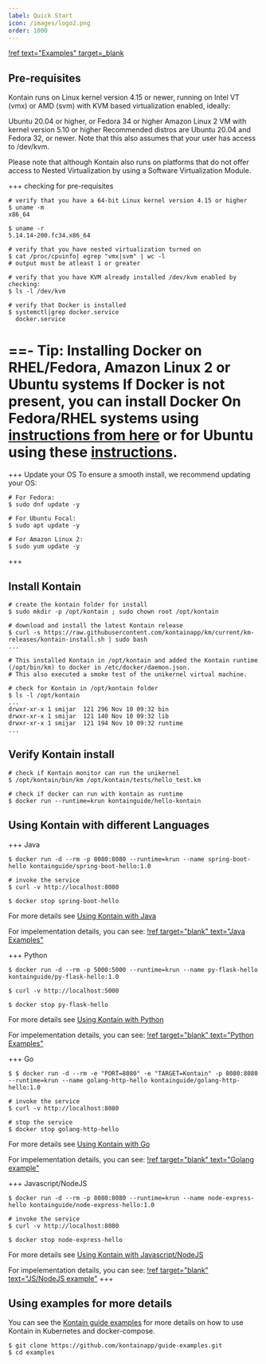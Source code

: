 ```yaml
---
label: Quick Start
icon: /images/logo2.png
order: 1000
---
```


[!ref text="Examples" target=_blank](https://github.com/kontainapp/guide-examples/)
## Pre-requisites
Kontain runs on Linux kernel version 4.15 or newer, running on Intel VT (vmx) or AMD (svm) with KVM based virtualization enabled, ideally:

Ubuntu 20.04 or higher, or
Fedora 34 or higher
Amazon Linux 2 VM with kernel version 5.10 or higher
Recommended distros are Ubuntu 20.04 and Fedora 32, or newer. Note that this also assumes that your user has access to /dev/kvm.

Please note that although Kontain also runs on platforms that do not offer access to Nested Virtualization by using a Software Virtualization Module.

+++ checking for pre-requisites
```shell
# verify that you have a 64-bit Linux kernel version 4.15 or higher
$ uname -m
x86_64

$ uname -r
5.14.14-200.fc34.x86_64

# verify that you have nested virtualization turned on
$ cat /proc/cpuinfo| egrep "vmx|svm" | wc -l
# output must be atleast 1 or greater

# verify that you have KVM already installed /dev/kvm enabled by checking:
$ ls -l /dev/kvm

# verify that Docker is installed
$ systemctl|grep docker.service
  docker.service
```

==- Tip: Installing Docker on RHEL/Fedora, Amazon Linux 2 or Ubuntu systems
If Docker is not present, you can install Docker On Fedora/RHEL systems using [instructions from here](https://developer.fedoraproject.org/tools/docker/docker-installation.html) or for Ubuntu using these [instructions](https://docs.docker.com/engine/install/ubuntu/).
===

+++ Update your OS
To ensure a smooth install, we recommend updating your OS:
```shell
# For Fedora:
$ sudo dnf update -y

# For Ubuntu Focal:
$ sudo apt update -y

# For Amazon Linux 2:
$ sudo yum update -y
```

+++

## Install Kontain
```shell
# create the kontain folder for install
$ sudo mkdir -p /opt/kontain ; sudo chown root /opt/kontain

# download and install the latest Kontain release
$ curl -s https://raw.githubusercontent.com/kontainapp/km/current/km-releases/kontain-install.sh | sudo bash
...

# This installed Kontain in /opt/kontain and added the Kontain runtime (/opt/bin/km) to docker in /etc/docker/daemon.json. 
# This also executed a smoke test of the unikernel virtual machine.

# check for Kontain in /opt/kontain folder
$ ls -l /opt/kontain
...
drwxr-xr-x 1 smijar  121 296 Nov 10 09:32 bin
drwxr-xr-x 1 smijar  121 140 Nov 10 09:32 lib
drwxr-xr-x 1 smijar  121 194 Nov 10 09:32 runtime
...
```

## Verify Kontain install
```shell
# check if Kontain monitor can run the unikernel
$ /opt/kontain/bin/km /opt/kontain/tests/hello_test.km

# check if docker can run with kontain as runtime
$ docker run --runtime=krun kontainguide/hello-kontain
```

## Using Kontain with different Languages
+++ Java
```shell
$ docker run -d --rm -p 8080:8080 --runtime=krun --name spring-boot-hello kontainguide/spring-boot-hello:1.0

# invoke the service
$ curl -v http://localhost:8080

$ docker stop spring-boot-hello
```

For more details see [Using Kontain with Java](/getting_started/java)

For impelementation details, you can see:
[!ref target="blank" text="Java Examples"](https://github.com/kontainapp/guide-examples/tree/master/examples/java)

+++ Python
```shell
$ docker run -d --rm -p 5000:5000 --runtime=krun --name py-flask-hello kontainguide/py-flask-hello:1.0

$ curl -v http://localhost:5000

$ docker stop py-flask-hello
```

For more details see [Using Kontain with Python](/getting_started/python)

For impelementation details, you can see:
[!ref target="blank" text="Python Examples"](https://github.com/kontainapp/guide-examples/tree/master/examples/python)

+++ Go
```shell
$ $ docker run -d --rm -e "PORT=8080" -e "TARGET=Kontain" -p 8080:8080 --runtime=krun --name golang-http-hello kontainguide/golang-http-hello:1.0

# invoke the service
$ curl -v http://localhost:8080

# stop the service
$ docker stop golang-http-hello
```

For more details see [Using Kontain with Go](/getting_started/golang)

For impelementation details, you can see:
[!ref target="blank" text="Golang example"](https://github.com/kontainapp/guide-examples/tree/master/examples/go/golang-http-hello)

+++ Javascript/NodeJS
```shell
$ docker run -d --rm -p 8080:8080 --runtime=krun --name node-express-hello kontainguide/node-express-hello:1.0

# invoke the service
$ curl -v http://localhost:8080

$ docker stop node-express-hello
```

For more details see [Using Kontain with Javascript/NodeJS](/getting_started/javascript)

For impelementation details, you can see:
[!ref target="blank" text="JS/NodeJS example"](https://github.com/kontainapp/guide-examples/tree/master/examples/js/node-express-hello)
+++

## Using examples for more details
You can see the [Kontain guide examples](https://github.com/kontainapp/guide-examples) for more details on how to use Kontain in Kubernetes and docker-compose.

```shell
$ git clone https://github.com/kontainapp/guide-examples.git
$ cd examples
````